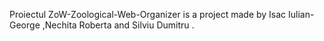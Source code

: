 Proiectul ZoW-Zoological-Web-Organizer is a project made by Isac Iulian-George ,Nechita Roberta and Silviu Dumitru .
